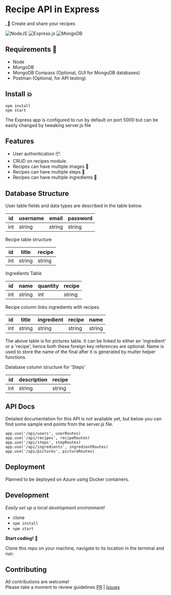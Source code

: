 # Recipe API in Express

_👀 Create and share your recipes 

![NodeJS](https://img.shields.io/badge/node.js-6DA55F?style=for-the-badge&logo=node.js&logoColor=white)
![Express.js](https://img.shields.io/badge/express.js-%23404d59.svg?style=for-the-badge&logo=express&logoColor=%2361DAFB)
![MongoDB](https://img.shields.io/badge/MongoDB-%234ea94b.svg?style=for-the-badge&logo=mongodb&logoColor=white)

## Requirements 🏃

- Node
- MongoDB
- MongoDB Compass (Optional, GUI for MongoDB databases)
- Postman (Optional, for API testing)

## Install  💥

```
npm install
npm start
```

The Express app is configured to run by default on port 5000 but can be easily changed by tweaking server.js file

## Features

- User authentication 📦
- CRUD on recipes module.
- Recipes can have multiple images 🍗
- Recipes can have multiple steps 🚶
- Recipes can have multiple ingredients 🔖

## Database Structure

User table fields and data types are described in the table below.

| id  | username | email  | password |
|-----|----------|--------|----------|
| int | string   | string | string   |

Recipe table structure

| id  | title  | recipe |
|-----|--------|--------|
| int | string | string     |

Ingredients Table

| id  | name   | quantity | recipe |
|-----|--------|----------|--------|
| int | string | int      | string    |

Recipe column links ingredients with recipes.

| id  | title  | ingredient | recipe | name   |
|-----|--------|------------|--------|--------|
| int | string | string     | string | string |

The above table is for pictures table. It can be linked to either an 'ingredient' or a 'recipe', hence both these foreign key references are optional. Name is used to store the name of the final after it is generated by multer helper functions.

Database column structure for 'Steps'

| id  | description | recipe |
|-----|-------------|--------|
| int | string      | string |

## API Docs

Detailed documentation for this API is not available yet, but below you can find some sample end points from the server.js file.

```
app.use('/api/users', userRoutes)
app.use('/api/recipes', recipeRoutes)
app.use('/api/steps', stepRoutes)
app.use('/api/ingredients', ingredientRoutes)
app.use('/api/pictures', pictureRoutes)

```

## Deployment

Planned to be deployed on Azure using Docker containers.

## Development

_Easily set up a local development environment!_

- clone
- `npm install`
- `npm start`

**Start coding!** 🎉

Clone this repo on your machine, navigate to its location in the terminal and run:

## Contributing

All contributions are welcome!  
Please take a moment to review guidelines [PR](.github/pull_request_template.md) | [Issues](https://github.com/Apfirebolt/express-recipe-api/issues/new/choose)
